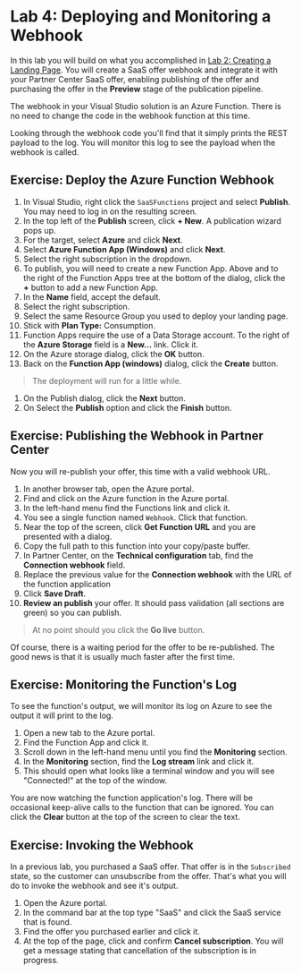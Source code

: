 # Lab 4: Deploying and Monitoring a Webhook

In this lab you will build on what you accomplished in [Lab 2: Creating a Landing Page](../lab2-create-landing-page/README.md). You will create a SaaS offer webhook and integrate it with your Partner Center SaaS offer, enabling publishing of the offer and purchasing the offer in the **Preview** stage of the publication pipeline.

The webhook in your Visual Studio solution is an Azure Function. There is no need to change the code in the webhook function at this time.

Looking through the webhook code you'll find that it simply prints the REST payload to the log. You will monitor this log to see the payload when the webhook is called.

## Exercise: Deploy the Azure Function Webhook

1. In Visual Studio, right click the `SaaSFunctions` project and select **Publish**. You may need to log in on the resulting screen.
1. In the top left of the **Publish** screen, click **+ New**. A publication wizard pops up.
1. For the target, select **Azure** and click **Next**.
1. Select **Azure Function App (Windows)** and click **Next**.
1. Select the right subscription in the dropdown.
1. To publish, you will need to create a new Function App. Above and to the right of the Function Apps tree at the bottom of the dialog, click the **+** button to add a new Function App.
1. In the **Name** field, accept the default.
1. Select the right subscription.
1. Select the same Resource Group you used to deploy your landing page.
1. Stick with **Plan Type:** Consumption.
1. Function Apps require the use of a Data Storage account. To the right of the **Azure Storage** field is a **New...** link. Click it.
1. On the Azure storage dialog, click the **OK** button.
1. Back on the **Function App (windows)** dialog, click the **Create** button.

> The deployment will run for a little while.

1. On the Publish dialog, click the **Next** button.
1. On Select the **Publish** option and click the **Finish** button.

## Exercise: Publishing the Webhook in Partner Center

Now you will re-publish your offer, this time with a valid webhook URL.

1. In another browser tab, open the Azure portal.
1. Find and click on the Azure function in the Azure portal.
1. In the left-hand menu find the Functions link and click it.
1. You see a single function named `Webhook`. Click that function.
1. Near the top of the screen, click **Get Function URL** and you are presented with a dialog.
1. Copy the full path to this function into your copy/paste buffer.
1. In Partner Center, on the **Technical configuration** tab, find the **Connection webhook** field.
1. Replace the previous value for the **Connection webhook** with the URL of the function application
1. Click **Save Draft**.
1. **Review an publish** your offer. It should pass validation (all sections are green) so you can publish.

> At no point should you click the **Go live** button.

Of course, there is a waiting period for the offer to be re-published. The good news is that it is usually much faster after the first time.

## Exercise: Monitoring the Function's Log

To see the function's output, we will monitor its log on Azure to see the output it will print to the log.

1. Open a new tab to the Azure portal.
1. Find the Function App and click it.
1. Scroll down in the left-hand menu until you find the **Monitoring** section.
1. In the **Monitoring** section, find the **Log stream** link and click it.
1. This should open what looks like a terminal window and you will see "Connected!" at the top of the window.

You are now watching the function application's log. There will be occasional keep-alive calls to the function that can be ignored. You can click the **Clear** button at the top of the screen to clear the text.

## Exercise: Invoking the Webhook

In a previous lab, you purchased a SaaS offer. That offer is in the `Subscribed` state, so the customer can unsubscribe  from the offer. That's what you will do to invoke the webhook and see it's output.

1. Open the Azure portal.
1. In the command bar at the top type "SaaS" and click the SaaS service that is found.
1. Find the offer you purchased earlier and click it.
1. At the top of the page, click and confirm **Cancel subscription**. You will get a message stating that cancellation of the subscription is in progress.